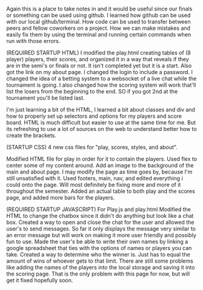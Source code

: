 Again this is a place to take notes in and it would be useful since our finals or something can be used using github. I learned how github can be used with our local github/terminal. 
How code can be used to transfer between peers and fellow coworkers on a project. How we can make mistakes and easily fix them by using the terminal and running certain commands when run
with those errors.

(REQUIRED STARTUP HTML)
I modified the play.html creating tables of (8 player) players, their scores, and organized it in a way that reveals if they are in the semi's or finals or not. It isn't completed yet but it is a start. Also got the link on my about page. I changed the login to include a password. I changed the idea of a betting system to a websocket of a live chat while the tournament is going. I also changed how the scoring system will work that'll list the losers from the beginning to the end. SO if you got 2nd at the tournament you'll be listed last. 

I'm just learning a bit of the HTML, I learned a bit about classes and div and how to properly set up selectors and options for my players and score board. HTML is much difficult but easier to use at the same time for me. But its refreshing to use a lot of sources on the web to understand better how to create the brackets. 

(STARTUP CSS)
4 new css files for "play, scores, styles, and about".

Modified HTML file for play in order for it to contain the players. Used flex to center some of my content around. Add an image to the background of the main and about page. I may modify the page as time goes by, because I'm still unsatisfied with it. Used footers, main, nav, and edited everything i could onto the page. Will most definitely be fixing more and more of it throughout the semester. Added an actual table to both play and the scores page, and added more bars for the players. 

(REQUIRED STARTUP JAVASCRIPT)
For Play.js and play.html
Modified the HTML to change the chatbox since it didn't do anything but look like a chat box. Created a way to open and close the chat for the user and allowed the user's to send messages. So far it only displays the message very similar to an error message but will work on making it more user friendly and possibly fun to use. Made the user's be able to write their own names by linking a google spreadsheet that ties with the options of names or players you can take. Created a way to determine who the winner is. Just has to equal the amount of wins of whoever gets to that limit.
There are still some problems like adding the names of the players into the local storage and saving it into the scoring page. That is the only problem with this page for now, but will get it fixed hopefully soon.
